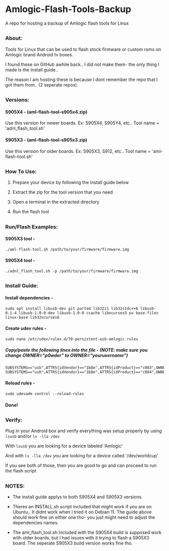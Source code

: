 # Amlogic-Flash-Tools-Backup
A repo for hosting a backup of Amlogic flash tools for Linux

##

### About:

Tools for Linux that can be used to flash stock firmware or custom roms on Amlogic brand Android tv boxes.

I found these on GitHub awhile back.. I did not make them- the only thing I made is the install guide..

The reason I am hosting these is because I dont remember the repo that I got them from.. (2 seperate repos)

##

### Versions:

#### S905X4 - (aml-flash-tool-s905x4.zip)

Use this version for newer boards. Ex: S905X4, S905Y4, etc.. Tool name = 'adnl_flash_tool.sh'

#### S905X3 - (aml-flash-tool-s905x3.zip)

Use this version for older boards. Ex: S905X3, S912, etc.. Tool name = 'aml-flash-tool.sh'

##

### How To Use:

1. Prepare your device by following the install guide below
 
2. Extract the zip for the tool version that you need

3. Open a terminal in the extracted directory

4. Run the flash tool

##

### Run/Flash Examples: 

#### S905X3 tool -
```
./aml-flash-tool.sh /path/to/your/firmware/firmware.img
```
#### S905X4 tool -
```
./adnl_flash_tool.sh -p /path/to/your/firmware/firmware.img
```

##

### Install Guide:

#### Install dependencies -
```
sudo apt install libusb-dev git parted lib32z1 lib32stdc++6 libusb-0.1-4 libusb-1.0-0-dev libusb-1.0-0 ccache libncurses5 pv base-files linux-base lib32ncurses6
```

#### Create udev rules - 
```
sudo nano /etc/udev/rules.d/70-persistent-usb-amlogic.rules
```

##### Copy/paste the following lines into the file - ***(NOTE: make sure you change OWNER="p0wder" to OWNER="yourusername")***
```
SUBSYSTEMS=="usb",ATTRS{idVendor}=="1b8e",ATTRS{idProduct}=="c003",OWNER="p0wder",MODE="0666",SYMLINK+="worldcup"
SUBSYSTEMS=="usb",ATTRS{idVendor}=="1b8e",ATTRS{idProduct}=="c004",OWNER="p0wder",MODE="0666",SYMLINK+="worldcup"
```
#### 

#### Reload rules -
```
sudo udevadm control --reload-rules
```

#### Done!

##

### Verify:


Plug in your Android box and verify everything was setup properly by using ```lsusb``` and/or ```ls -lla /dev```


With ```lsusb``` you are looking for a device labeled 'Amlogic'


And with ```ls -lla /dev``` you are looking for a device called '/dev/worldcup'


If you see both of those, then you are good to go and can proceed to run the flash script

##

### NOTES:

* The install guide applys to both S905X4 and S905X3 versions.

* Theres an INSTALL.sh script included that might work if you are on Ubuntu.. It didnt work when I tried it on Debian 11. The guide above should work fine on either one tho- you just might need to adjust the dependencies names.

* The aml_flash_tool.sh included with the S905X4 build is supposed work with older boards, but I had issues with it trying to flash a S905X3 board. The seperate S905X3 build version works fine tho.
  
##
